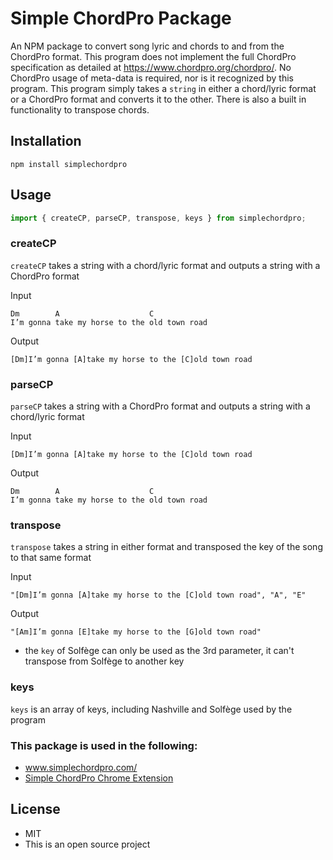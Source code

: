# Simple ChordPro Package

An NPM package to convert song lyric and chords to and from the ChordPro format. This program does not implement the full ChordPro specification as detailed at https://www.chordpro.org/chordpro/. No ChordPro usage of meta-data is required, nor is it recognized by this program. This program simply takes a `string` in either a chord/lyric format or a ChordPro format and converts it to the other. There is also a built in functionality to transpose chords.

## Installation

`npm install simplechordpro`

## Usage

```javascript
import { createCP, parseCP, transpose, keys } from simplechordpro;
```

### createCP

`createCP` takes a string with a chord/lyric format and outputs a string with a ChordPro format

Input

```
Dm        A                    C
I’m gonna take my horse to the old town road
```

Output

```
[Dm]I’m gonna [A]take my horse to the [C]old town road
```

### parseCP

`parseCP` takes a string with a ChordPro format and outputs a string with a chord/lyric format

Input

```
[Dm]I’m gonna [A]take my horse to the [C]old town road
```

Output

```
Dm        A                    C
I’m gonna take my horse to the old town road
```

### transpose

`transpose` takes a string in either format and transposed the key of the song to that same format

Input

```
"[Dm]I’m gonna [A]take my horse to the [C]old town road", "A", "E"
```

Output

```
"[Am]I’m gonna [E]take my horse to the [G]old town road"
```

- the `key` of Solfège can only be used as the 3rd parameter, it can't transpose from Solfège to another key

### keys

`keys` is an array of keys, including Nashville and Solfège used by the program

### This package is used in the following:

- www.simplechordpro.com/
- [Simple ChordPro Chrome Extension](https://chrome.google.com/webstore/detail/simple-chordpro/negipcmgbepcfhamlpdbkepipeiidkfk)

## License

- MIT
- This is an open source project

